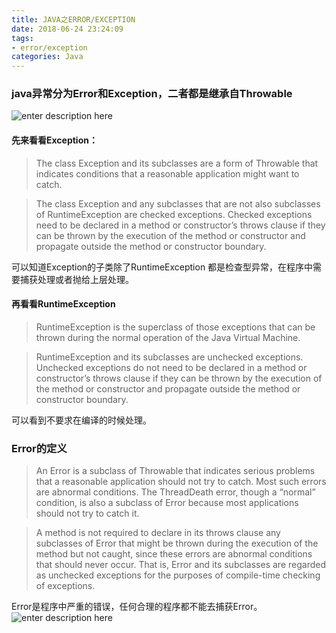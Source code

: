 ```yaml
---
title: JAVA之ERROR/EXCEPTION
date: 2018-06-24 23:24:09
tags:
- error/exception
categories: Java
---
```


### java异常分为Error和Exception，二者都是继承自Throwable
![enter description here](https://image.zero22.top/images/2018-06-24/2018-06-24-21-10-20.png)
<!-- more -->

#### 先来看看Exception：

> The class Exception and its subclasses are a form of Throwable that
> indicates conditions that a reasonable application might want to
> catch.

> The class Exception and any subclasses that are not also subclasses of
> RuntimeException are checked exceptions. Checked exceptions need to be
> declared in a method or constructor’s throws clause if they can be
> thrown by the execution of the method or constructor and propagate
> outside the method or constructor boundary.

可以知道Exception的子类除了RuntimeException 都是检查型异常，在程序中需要捕获处理或者抛给上层处理。

#### 再看看RuntimeException

> RuntimeException is the superclass of those exceptions that can be
> thrown during the normal operation of the Java Virtual Machine.

> RuntimeException and its subclasses are unchecked exceptions.
> Unchecked exceptions do not need to be declared in a method or
> constructor’s throws clause if they can be thrown by the execution of
> the method or constructor and propagate outside the method or
> constructor boundary.

可以看到不要求在编译的时候处理。

### Error的定义

> An Error is a subclass of Throwable that indicates serious problems
> that a reasonable application should not try to catch. Most such
> errors are abnormal conditions. The ThreadDeath error, though a
> “normal” condition, is also a subclass of Error because most
> applications should not try to catch it.


> A method is not required to declare in its throws clause any
> subclasses of Error that might be thrown during the execution of the
> method but not caught, since these errors are abnormal conditions that
> should never occur. That is, Error and its subclasses are regarded as
> unchecked exceptions for the purposes of compile-time checking of
> exceptions.

Error是程序中严重的错误，任何合理的程序都不能去捕获Error。
![enter description here](https://image.zero22.top/images/2018-06-24/2018-06-24-02.png)